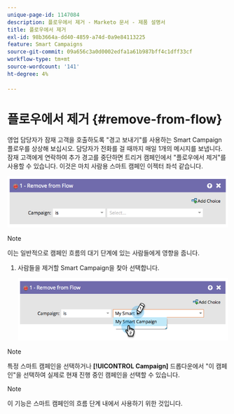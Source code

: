 ```yaml
---
unique-page-id: 1147084
description: 플로우에서 제거 - Marketo 문서 - 제품 설명서
title: 플로우에서 제거
exl-id: 98b3664a-dd40-4859-a74d-0a9e84113225
feature: Smart Campaigns
source-git-commit: 09a656c3a0d0002edfa1a61b987bff4c1dff33cf
workflow-type: tm+mt
source-wordcount: '141'
ht-degree: 4%

---
```


# 플로우에서 제거 {#remove-from-flow}

영업 담당자가 잠재 고객을 호출하도록 &quot;경고 보내기&quot;를 사용하는 Smart Campaign 플로우를 상상해 보십시오. 담당자가 전화를 걸 때까지 매일 1개의 메시지를 보냅니다. 잠재 고객에게 연락하여 추가 경고를 중단하면 트리거 캠페인에서 &quot;플로우에서 제거&quot;를 사용할 수 있습니다. 이것은 마치 사람용 스마트 캠페인 이젝터 좌석 같습니다.

![](assets/remove-from-flow-1.png)

>[!NOTE]
>
>이는 일반적으로 캠페인 흐름의 대기 단계에 있는 사람들에게 영향을 줍니다.

1. 사람들을 제거할 Smart Campaign을 찾아 선택합니다.

   ![](assets/remove-from-flow-2.png)

>[!NOTE]
>
>특정 스마트 캠페인을 선택하거나 **[!UICONTROL Campaign]** 드롭다운에서 &quot;이 캠페인&quot;을 선택하여 실제로 현재 진행 중인 캠페인을 선택할 수 있습니다.

>[!NOTE]
>
>이 기능은 스마트 캠페인의 흐름 단계 내에서 사용하기 위한 것입니다.
